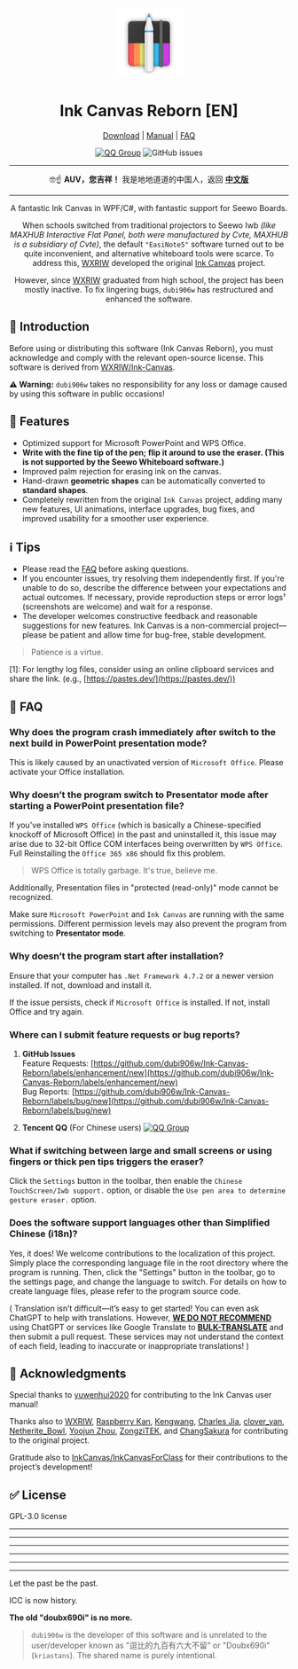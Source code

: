 <div align="center">

![LOGO](./Ink-Canvas-Reborn-Logo.png)

# Ink Canvas Reborn [EN]

[Download](https://github.com/dubi906w/Ink-Canvas-Reborn/releases/latest) | [Manual](https://github.com/dubi906w/Ink-Canvas-Reborn/blob/master/MANUAL.md) | [FAQ](https://github.com/dubi906w/Ink-Canvas-Reborn#FAQ)
  
[![QQ Group](https://img.shields.io/badge/-QQ_Group%20195404368-blue?style=flat&logo=TencentQQ)](https://qm.qq.com/q/PDfJCGLqwM)  ![GitHub issues](https://img.shields.io/github/issues/dubi906w/Ink-Canvas-Reborn?logo=github)

---

🤓☝️ **AUV，您吉祥！** 我是地地道道的中国人，返回 **[中文版](./README.md)**

---

A fantastic Ink Canvas in WPF/C#, with fantastic support for Seewo Boards.

When schools switched from traditional projectors to Seewo Iwb *(like MAXHUB Interactive Flat Panel, both were manufactured by Cvte, MAXHUB is a subsidiary of Cvte)*, the default `"EasiNote5"` software turned out to be quite inconvenient, and alternative whiteboard tools were scarce. To address this, [WXRIW](https://github.com/WXRIW) developed the original [Ink Canvas](https://github.com/WXRIW/Ink-Canvas) project.

However, since [WXRIW](https://github.com/WXRIW) graduated from high school, the project has been mostly inactive. To fix lingering bugs, `dubi906w` has restructured and enhanced the software.

</div>

## 👀 Introduction

Before using or distributing this software (Ink Canvas Reborn), you must acknowledge and comply with the relevant open-source license. This software is derived from [WXRIW/Ink-Canvas](https://github.com/WXRIW/Ink-Canvas).


**⚠️ Warning:** `dubi906w` takes no responsibility for any loss or damage caused by using this software in public occasions!


## 🔧 Features

- Optimized support for Microsoft PowerPoint and WPS Office.
- **Write with the fine tip of the pen; flip it around to use the eraser. (This is not supported by the Seewo Whiteboard software.)**
- Improved palm rejection for erasing ink on the canvas.
- Hand-drawn **geometric shapes** can be automatically converted to **standard shapes**.
- Completely rewritten from the original `Ink Canvas` project, adding many new features, UI animations, interface upgrades, bug fixes, and improved usability for a smoother user experience.

## ℹ️ Tips

- Please read the [FAQ](https://github.com/WXRIW/Ink-Canvas#FAQ) before asking questions.
- If you encounter issues, try resolving them independently first. If you're unable to do so, describe the difference between your expectations and actual outcomes. If necessary, provide reproduction steps or error logs¹ (screenshots are welcome) and wait for a response.
- The developer welcomes constructive feedback and reasonable suggestions for new features. Ink Canvas is a non-commercial project—please be patient and allow time for bug-free, stable development.

> Patience is a virtue.

[1]: For lengthy log files, consider using an online clipboard services and share the link. (e.g., [https://pastes.dev/](https://pastes.dev/))

## 📗 FAQ

### Why does the program crash immediately after switch to the next build in PowerPoint presentation mode?

This is likely caused by an unactivated version of `Microsoft Office`. Please activate your Office installation.

### Why doesn’t the program switch to Presentator mode after starting a PowerPoint presentation file?

If you've installed `WPS Office` (which is basically a Chinese-specified knockoff of Microsoft Office) in the past and uninstalled it, this issue may arise due to 32-bit Office COM interfaces being overwritten by `WPS Office`. Full Reinstalling the  `Office 365 x86` should fix this problem.

> WPS Office is totally garbage. It's true, believe me.

Additionally, Presentation files in "protected (read-only)" mode cannot be recognized.

Make sure `Microsoft PowerPoint` and `Ink Canvas` are running with the same permissions. Different permission levels may also prevent the program from switching to **Presentator mode**.

### Why doesn’t the program start after installation?

Ensure that your computer has `.Net Framework 4.7.2` or a newer version installed. If not, download and install it.

If the issue persists, check if `Microsoft Office` is installed. If not, install Office and try again.

### Where can I submit feature requests or bug reports?

1. **GitHub Issues**  
   Feature Requests: [https://github.com/dubi906w/Ink-Canvas-Reborn/labels/enhancement/new](https://github.com/dubi906w/Ink-Canvas-Reborn/labels/enhancement/new)  
   Bug Reports: [https://github.com/dubi906w/Ink-Canvas-Reborn/labels/bug/new](https://github.com/dubi906w/Ink-Canvas-Reborn/labels/bug/new)

2. **Tencent QQ** (For Chinese users) 
   [![QQ Group](https://img.shields.io/badge/-%E4%BA%A4%E6%B5%81%E7%BE%A4%20195404368-blue?style=flat&logo=TencentQQ)](https://qm.qq.com/q/PDfJCGLqwM)

### What if switching between large and small screens or using fingers or thick pen tips triggers the eraser?

Click the `Settings` button in the toolbar, then enable the `Chinese TouchScreen/Iwb support.` option, or disable the `Use pen area to determine gesture eraser.` option.

### Does the software support languages other than Simplified Chinese (i18n)?

Yes, it does! We welcome contributions to the localization of this project. Simply place the corresponding language file in the root directory where the program is running. Then, click the "Settings" button in the toolbar, go to the settings page, and change the language to switch. For details on how to create language files, please refer to the program source code.

( Translation isn’t difficult—it’s easy to get started! You can even ask ChatGPT to help with translations. However, **<u>WE DO NOT RECOMMEND</u>** using ChatGPT or services like Google Translate to **<u>BULK-TRANSLATE</u>** and then submit a pull request. These services may not understand the context of each field, leading to inaccurate or inappropriate translations! )


## 🙏 Acknowledgments

Special thanks to [yuwenhui2020](https://github.com/yuwenhui2020) for contributing to the Ink Canvas user manual!

Thanks also to [WXRIW](https://github.com/WXRIW), [Raspberry Kan](https://github.com/Raspberry-Monster), [Kengwang](https://github.com/kengwang), [Charles Jia](https://github.com/jiajiaxd), [clover_yan](https://github.com/clover-yan), [Netherite_Bowl](https://github.com/NetheriteBowl), [Yoojun Zhou](https://github.com/NotYoojun), [ZongziTEK](https://github.com/STBBRD), and [ChangSakura](https://github.com/ChangSakura) for contributing to the original project.

Gratitude also to [InkCanvas/InkCanvasForClass](https://github.com/InkCanvas/InkCanvasForClass) for their contributions to the project’s development!

## ✅ License

GPL-3.0 license

---
---
---
---
---
---

Let the past be the past.

ICC is now history. 

**The old "doubx690i" is no more.**

> `dubi906w` is the developer of this software and is unrelated to the user/developer known as "逗比的九百有六大不留" or "Doubx690i" (`kriastans`). The shared name is purely intentional.